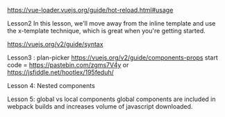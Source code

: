 https://vue-loader.vuejs.org/guide/hot-reload.html#usage

Lesson2
In this lesson, we'll move away from the inline template and use the x-template technique, which is great when you're getting started.

https://vuejs.org/v2/guide/syntax

Lesson3 : plan-picker
https://vuejs.org/v2/guide/components-props
start code = https://pastebin.com/zgms7V4y or https://jsfiddle.net/hootlex/195feduh/

Lesson 4: Nested components

Lesson 5: global vs local components
global components are included in webpack builds and increases volume of javascript downloaded.
